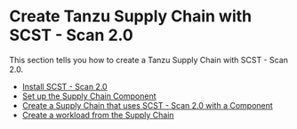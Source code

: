 # Create Tanzu Supply Chain with SCST - Scan 2.0

This section tells you how to create a Tanzu Supply Chain with SCST - Scan 2.0.

- [Install SCST - Scan 2.0](../install-app-scanning.hbs.md)
- [Set up the Supply Chain Component](./setup-supply-chain-component.hbs.md)
- [Create a Supply Chain that uses SCST - Scan 2.0 with a Component](./create-supply-chain-with-app-scanning.hbs.md)
- [Create a workload from the Supply Chain](./create-supply-chain-workload.hbs.md)
